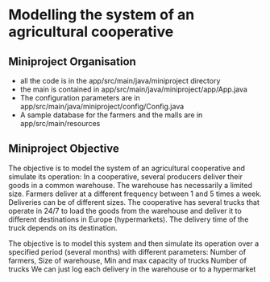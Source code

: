# Modelling the system of an agricultural cooperative
## Miniproject Organisation
- all the code is in the app/src/main/java/miniproject directory
- the main is contained in app/src/main/java/miniproject/app/App.java
- The configuration parameters are in app/src/main/java/miniproject/config/Config.java
- A sample database for the farmers and the malls are in app/src/main/resources


## Miniproject Objective
The objective is to model the system of an agricultural cooperative and simulate its operation: In a cooperative, several producers deliver their goods in a common warehouse. The warehouse has necessarily a limited size. Farmers deliver at a different frequency between 1 and 5 times a week. Deliveries can be of different sizes. The cooperative has several trucks that operate in 24/7 to load the goods from the warehouse and deliver it to different destinations in Europe (hypermarkets). The delivery time of the truck depends on its destination. 

The objective is to model this system and then simulate its operation over a specified period (several months) with different parameters: Number of farmers, Size of warehouse, Min and max capacity of trucks Number of trucks We can just log each delivery in the warehouse or to a hypermarket
